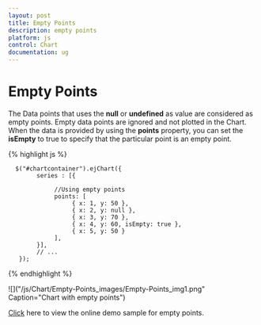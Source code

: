 ```yaml
---
layout: post
title: Empty Points 
description: empty points 
platform: js
control: Chart
documentation: ug
---
```


# Empty Points 

The Data points that uses the **null** or **undefined** as value are considered as empty points. Empty data points are ignored and not plotted in the Chart. When the data is provided by using the **points** property, you can set the **isEmpty** to true to specify that the particular point is an empty point.   

{% highlight js %}

      $("#chartcontainer").ejChart({
            series : [{

                 //Using empty points
                 points: [ 
                      { x: 1, y: 50 },
                      { x: 2, y: null },
                      { x: 3, y: 70 },
                      { x: 4, y: 60, isEmpty: true },
                      { x: 5, y: 50 }   
                 ],    
            }],
            // ...
       });

{% endhighlight %}

![]("/js/Chart/Empty-Points_images/Empty-Points_img1.png" Caption="Chart with empty points")

[Click](http://js.syncfusion.com/demos/web/#!/azure/chart/chartcustomization/emptypoints) here to view the online demo sample for empty points.
